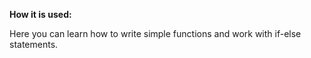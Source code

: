 **How it is used:**

Here you can learn how to write simple functions and work with if-else statements.
